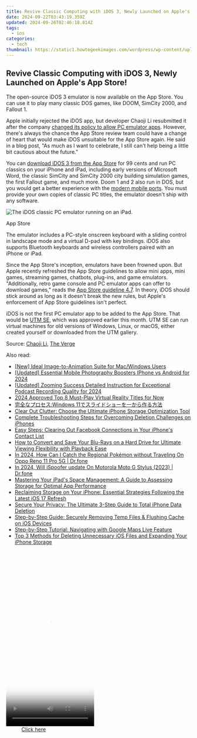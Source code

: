 ```yaml
---
title: Revive Classic Computing with iDOS 3, Newly Launched on Apple's App Store!
date: 2024-09-22T03:43:19.359Z
updated: 2024-09-26T02:46:18.814Z
tags:
  - ios
categories:
  - tech
thumbnail: https://static1.howtogeekimages.com/wordpress/wp-content/uploads/2024/01/53213662234_b235f75631_o.jpg
---
```


## Revive Classic Computing with iDOS 3, Newly Launched on Apple's App Store!

The open-source iDOS 3 emulator is now available on the App Store. You can use it to play many classic DOS games, like DOOM, SimCity 2000, and Fallout 1.

 Apple initially rejected the iDOS app, but developer Chaoji Li resubmitted it after the company [changed its policy to allow PC emulator apps](https://tiktok-videos.techidaily.com/updated-tiktok-broadcast-chrome-android-iphone-techniques/). However, there's always the chance the App Store review team could have a change of heart that would make iDOS unsuitable for the App Store again. He said in a blog post, "As much as I want to celebrate, I still can't help being a little bit cautious about the future."

 You can [download iDOS 3 from the App Store](https://apps.apple.com/app/id1580768213) for 99 cents and run PC classics on your iPhone and iPad, including early versions of Microsoft Word, the classic SimCity and SimCity 2000 city building simulation games, the first Fallout game, and much more. Doom 1 and 2 also run in DOS, but you would get a better experience with the [modern mobile ports](https://apps.apple.com/us/app/doom/id336347946). You must provide your own copies of classic PC titles, the emulator doesn't ship with any software.

![The iDOS classic PC emulator running on an iPad.](https://static1.howtogeekimages.com/wordpress/wp-content/uploads/2024/08/idos-classic-pc-emulator-command-line.png) 

App Store

 The emulator includes a PC-style onscreen keyboard with a sliding control in landscape mode and a virtual D-pad with key bindings. iDOS also supports Bluetooth keyboards and wireless controllers paired with an iPhone or iPad.

 Since the App Store's inception, emulators have been frowned upon. But Apple recently refreshed the App Store guidelines to allow mini apps, mini games, streaming games, chatbots, plug-ins, and game emulators. "Additionally, retro game console and PC emulator apps can offer to download games," reads the [App Store guideline 4.7](https://developer.apple.com/app-store/review/guidelines/#third-party-software). In theory, iDOS should stick around as long as it doesn't break the new rules, but Apple's enforcement of App Store guidelines isn't perfect.

 iDOS is not the first PC emulator app to be added to the App Store. That would be [UTM SE](https://facebook-video-content.techidaily.com/in-2024-insiders-look-at-streaming-content-on-social-media-platforms/), which was approved earlier this month. UTM SE can run virtual machines for old versions of Windows, Linux, or macOS, either created yourself or downloaded from the UTM gallery.

 Source: [Chaoji Li](https://litchie.com/2024/08/idos3-approved), [The Verge](https://www.theverge.com/2024/8/12/24218754/apple-idos-3-app-store-pc-emulator-rule-change)

<ins class="adsbygoogle"
     style="display:block"
     data-ad-format="autorelaxed"
     data-ad-client="ca-pub-7571918770474297"
     data-ad-slot="1223367746"></ins>

<ins class="adsbygoogle"
     style="display:block"
     data-ad-client="ca-pub-7571918770474297"
     data-ad-slot="8358498916"
     data-ad-format="auto"
     data-full-width-responsive="true"></ins>

<span class="atpl-alsoreadstyle">Also read:</span>
<div><ul>
<li><a href="https://some-techniques.techidaily.com/new-ideal-image-to-animation-suite-for-macwindows-users/"><u>[New] Ideal Image-to-Animation Suite for Mac/Windows Users</u></a></li>
<li><a href="https://article-helps.techidaily.com/updated-essential-mobile-photography-boosters-iphone-vs-android-for-2024/"><u>[Updated] Essential Mobile Photography Boosters IPhone vs Android for 2024</u></a></li>
<li><a href="https://remote-screen-capture.techidaily.com/updated-zooming-success-detailed-instruction-for-exceptional-podcast-recording-quality-for-2024/"><u>[Updated] Zooming Success Detailed Instruction for Exceptional Podcast Recording Quality for 2024</u></a></li>
<li><a href="https://some-guidance.techidaily.com/2024-approved-top-8-must-play-virtual-reality-titles-for-now/"><u>2024 Approved Top 8 Must-Play Virtual Reality Titles for Now</u></a></li>
<li><a href="https://solve-help.techidaily.com/1726026642207-windows-11/"><u>完全なプロセス:Windows 11でスライドショーを一から作る方法</u></a></li>
<li><a href="https://os-tips.techidaily.com/clear-out-clutter-choose-the-ultimate-iphone-storage-optimization-tool/"><u>Clear Out Clutter: Choose the Ultimate iPhone Storage Optimization Tool</u></a></li>
<li><a href="https://os-tips.techidaily.com/complete-troubleshooting-steps-for-overcoming-deletion-challenges-on-iphones/"><u>Complete Troubleshooting Steps for Overcoming Deletion Challenges on iPhones</u></a></li>
<li><a href="https://os-tips.techidaily.com/easy-steps-clearing-out-facebook-connections-in-your-iphones-contact-list/"><u>Easy Steps: Clearing Out Facebook Connections in Your iPhone's Contact List</u></a></li>
<li><a href="https://solve-lab.techidaily.com/how-to-convert-and-save-your-blu-rays-on-a-hard-drive-for-ultimate-viewing-flexibility-with-playback-ease/"><u>How to Convert and Save Your Blu-Rays on a Hard Drive for Ultimate Viewing Flexibility with Playback Ease</u></a></li>
<li><a href="https://android-pokemon-go.techidaily.com/in-2024-how-can-i-catch-the-regional-pokemon-without-traveling-on-oppo-reno-11-pro-5g-drfone-by-drfone-virtual-android/"><u>In 2024, How Can I Catch the Regional Pokémon without Traveling On Oppo Reno 11 Pro 5G | Dr.fone</u></a></li>
<li><a href="https://phone-solutions.techidaily.com/in-2024-will-ispoofer-update-on-motorola-moto-g-stylus-2023-drfone-by-drfone-virtual-android/"><u>In 2024, Will iSpoofer update On Motorola Moto G Stylus (2023) | Dr.fone</u></a></li>
<li><a href="https://os-tips.techidaily.com/mastering-your-ipads-space-management-a-guide-to-assessing-storage-for-optimal-app-performance/"><u>Mastering Your iPad's Space Management: A Guide to Assessing Storage for Optimal App Performance</u></a></li>
<li><a href="https://os-tips.techidaily.com/reclaiming-storage-on-your-iphone-essential-strategies-following-the-latest-ios-17-refresh/"><u>Reclaiming Storage on Your iPhone: Essential Strategies Following the Latest iOS 17 Refresh</u></a></li>
<li><a href="https://os-tips.techidaily.com/secure-your-privacy-the-ultimate-3-step-guide-to-total-iphone-data-deletion/"><u>Secure Your Privacy: The Ultimate 3-Step Guide to Total iPhone Data Deletion</u></a></li>
<li><a href="https://os-tips.techidaily.com/step-by-step-guide-securely-removing-temp-files-and-flushing-cache-on-ios-devices/"><u>Step-by-Step Guide: Securely Removing Temp Files & Flushing Cache on iOS Devices</u></a></li>
<li><a href="https://techno-recovery.techidaily.com/step-by-step-tutorial-navigating-with-google-maps-live-feature/"><u>Step-by-Step Tutorial: Navigating with Google Maps Live Feature</u></a></li>
<li><a href="https://os-tips.techidaily.com/top-3-methods-for-deleting-unnecessary-ios-files-and-expanding-your-iphone-storage/"><u>Top 3 Methods for Deleting Unnecessary iOS Files and Expanding Your iPhone Storage</u></a></li>
</ul></div>

<!-- affiliate ads begin -->
<span id="1770526">
					<video width="240" height="480" style="cursor:pointer"
           poster="//a.impactradius-go.com/display-clicktoplayimage/1770526.png"
           onclick="if(!this.playClicked){this.play();this.setAttribute('controls',true);this.playClicked=true;}">
	   <source src="//a.impactradius-go.com/display-ad/20702-1770526">
	   <img src="//a.impactradius-go.com/display-clicktoplayimage/1770526.png" style="border: none; height: 100%; width: 100%; object-fit: contain">
	</video>
	<div style="width:150px;text-align:center"><a href="javascript:window.open(decodeURIComponent('https%3A%2F%2Ftokenmetrics.sjv.io%2Fc%2F5597632%2F1770526%2F20702'), '_blank');void(0);">Click here</a></div>
</span>
<img height="0" width="0" src="https://imp.pxf.io/i/5597632/1770526/20702" style="position:absolute;visibility:hidden;" border="0" />
<!-- affiliate ads end -->

